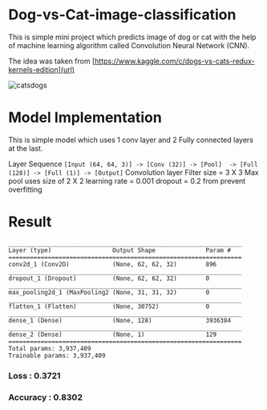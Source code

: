 # Dog-vs-Cat-image-classification
This is simple mini project which predicts image of dog or cat with the help of machine learning algorithm called Convolution Neural Network (CNN).

The idea was taken from [https://www.kaggle.com/c/dogs-vs-cats-redux-kernels-edition](url)

![catsdogs](https://user-images.githubusercontent.com/37996516/38716131-b5dda1aa-3efc-11e8-8d01-57740370809f.jpg)

# Model Implementation

This is simple model which uses 1 conv layer and 2 Fully connected layers at the last.
 
Layer Sequence
`
[Input (64, 64, 3)] -> [Conv (32)] -> [Pool]  -> [Full (128)] -> [Full (1)] -> [Output]
`
Convolution layer Filter size = 3 X 3
Max pool uses size of 2 X 2
learning rate = 0.001 
dropout = 0.2 from prevent overfitting

# Result
```
_________________________________________________________________
Layer (type)                 Output Shape              Param #   
=================================================================
conv2d_1 (Conv2D)            (None, 62, 62, 32)        896       
_________________________________________________________________
dropout_1 (Dropout)          (None, 62, 62, 32)        0         
_________________________________________________________________
max_pooling2d_1 (MaxPooling2 (None, 31, 31, 32)        0         
_________________________________________________________________
flatten_1 (Flatten)          (None, 30752)             0         
_________________________________________________________________
dense_1 (Dense)              (None, 128)               3936384   
_________________________________________________________________
dense_2 (Dense)              (None, 1)                 129       
=================================================================
Total params: 3,937,409
Trainable params: 3,937,409
```
 ### Loss : 0.3721 
### Accuracy : 0.8302 

